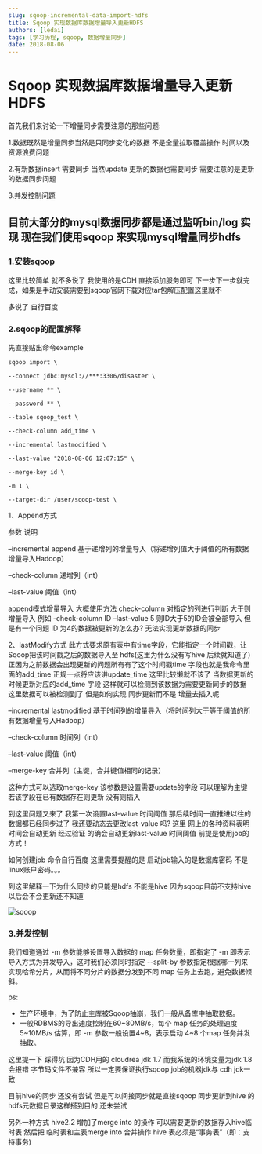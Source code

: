 ```yaml
---
slug: sqoop-incremental-data-import-hdfs
title: Sqoop 实现数据库数据增量导入更新HDFS
authors: [ledai]
tags: [学习历程, sqoop, 数据增量同步]
date: 2018-08-06
---
```


<h1>Sqoop 实现数据库数据增量导入更新HDFS</h1>

   首先我们来讨论一下增量同步需要注意的那些问题:
<!-- truncate -->

1.数据既然是增量同步当然是只同步变化的数据 不是全量拉取覆盖操作 时间以及资源浪费问题

2.有新数据insert 需要同步 当然update 更新的数据也需要同步 需要注意的是更新的数据同步问题

3.并发控制问题

<h2>目前大部分的mysql数据同步都是通过监听bin/log 实现 现在我们使用sqoop 来实现mysql增量同步hdfs</h2>


<h3>1.安装sqoop</h3>
 这里比较简单 就不多说了  我使用的是CDH 直接添加服务即可 下一步下一步就完成，如果是手动安装需要到sqoop官网下载对应tar包解压配置这里就不
 
 多说了  自行百度
 
<h3>2.sqoop的配置解释</h3>

 先直接贴出命令example 
 
```
sqoop import \

--connect jdbc:mysql://***:3306/disaster \

--username ** \

--password ** \

--table sqoop_test \

--check-column add_time \

--incremental lastmodified \

--last-value "2018-08-06 12:07:15" \

--merge-key id \

-m 1 \

--target-dir /user/sqoop-test \

 ```

1、Append方式

参数	说明

–incremental append	基于递增列的增量导入（将递增列值大于阈值的所有数据增量导入Hadoop）

–check-column	递增列（int）

–last-value	阈值（int）

append模式增量导入  大概使用方法 check-column 对指定的列进行判断  大于则增量导入 例如 -check-column ID  –last-value 5
则ID大于5的ID会被全部导入  但是有一个问题  ID 为4的数据被更新的怎么办? 无法实现更新数据的同步 

2、lastModify方式 
此方式要求原有表中有time字段，它能指定一个时间戳，让Sqoop把该时间戳之后的数据导入至 hdfs(这里为什么没有写hive  后续就知道了)
正因为之前数据会出现更新的问题所有有了这个时间戳time 字段也就是我命令里面的add_time 正规一点将应该讲update_time 这里比较懒就不该了
当数据更新的时候更新对应的add_time 字段 这样就可以检测到该数据为需要更新同步的数据  这里数据可以被检测到了  但是如何实现 同步更新而不是 增量去插入呢

–incremental lastmodified
  基于时间列的增量导入（将时间列大于等于阈值的所有数据增量导入Hadoop）


  –check-column
  时间列（int）


  –last-value
  阈值（int）


  –merge-key
  合并列（主键，合并键值相同的记录）

这种方式可以选取merge-key 该参数是设置需要update的字段 可以理解为主键 若该字段在已有数据存在则更新 没有则插入

到这里问题又来了  我第一次设置last-value 时间阈值 那后续时间一直推进以往的数据都已经同步过了 我还要动态去更改last-value 吗?
这里 网上的各种资料表明 时间会自动更新  经过验证 的确会自动更新last-value 时间阈值 前提是使用job的方式！

如何创建job 命令自行百度  这里需要提醒的是 启动job输入的是数据库密码 不是linux账户密码。。。

到这里解释一下为什么同步的只能是hdfs 不能是hive  因为sqoop目前不支持hive 以后会不会更新还不知道

![sqoop](https://raw.githubusercontent.com/MrDLontheway/mrdlontheway.github.io/master/images/sqoop1.png)


<h3>3.并发控制</h3>
我们知道通过 -m 参数能够设置导入数据的 map 任务数量，即指定了 -m 即表示导入方式为并发导入，这时我们必须同时指定 --split-by 参数指定根据哪一列来实现哈希分片，从而将不同分片的数据分发到不同 map 任务上去跑，避免数据倾斜。

ps:
-  生产环境中，为了防止主库被Sqoop抽崩，我们一般从备库中抽取数据。
-  一般RDBMS的导出速度控制在60~80MB/s，每个 map 任务的处理速度5~10MB/s 估算，即 -m 参数一般设置4~8，表示启动 4~8 个map 任务并发抽取。

这里提一下 踩得坑  因为CDH用的 cloudrea jdk 1.7  而我系统的环境变量为jdk 1.8  会报错 字节码文件不兼容 所以一定要保证执行sqoop job的机器jdk与 cdh jdk一致

目前hive的同步 还没有尝试 但是可以间接同步就是直接sqoop 同步更新到hive 的hdfs元数据目录这样搭到目的 还未尝试

另外一种方式 hive2.2 增加了merge into 的操作 可以需要更新的数据存入hive临时表 然后把 临时表和主表merge into 合并操作 hive 表必须是“事务表”（即：支持事务)

